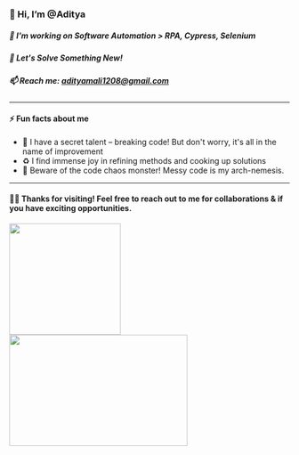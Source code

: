 
### 👋  Hi, I’m @Aditya
##### 👀  I'm working on Software Automation > RPA, Cypress, Selenium
##### 🌱  Let's Solve Something New!
##### 📫  Reach me: adityamali1208@gmail.com
________________________________________________________________________________________________
  #### ⚡ Fun facts about me
- 🐛 I have a secret talent – breaking code! But don't worry, it's all in the name of improvement
- ♻️  I find immense joy in refining methods and cooking up solutions
- 🚫 Beware of the code chaos monster! Messy code is my arch-nemesis.
________________________________________________________________________________________________

####  :muscle::cowboy_hat_face:	Thanks for visiting! Feel free to reach out to me for collaborations & if you have exciting opportunities.

<a href="https://github.com/AdityaNow/github-readme-stats">
  <img height=200 align="center" src="https://github-readme-stats.vercel.app/api?username=AdityaNow" />
</a>
<a href="https://github.com/AdityaNow/convoychat">
  <img height=200 width=320 align="center" src="https://github-readme-stats.vercel.app/api/top-langs/?username=AdityaNow&hide_progress=false"/>
</a>
